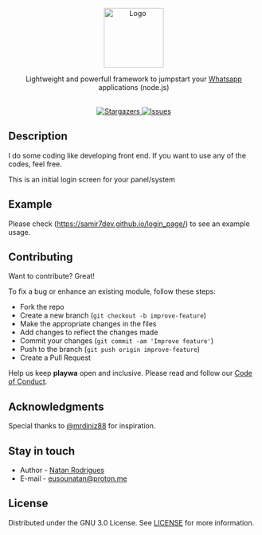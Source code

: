 <p align="center">
  <a href="https://github.com/playwa/playwa" target="blank">
    <img src="https://avatars.githubusercontent.com/u/118643349" width="120" alt="Logo" />
  </a>
</p>

<p align="center">
  <p align="center">
   Lightweight and powerfull framework to jumpstart your <a href="http://web.whatsapp.com/" target="blank">Whatsapp</a> applications (node.js)
    <br/>
    <br/>
  </p>
</p>

<p align="center">
  <a href="https://github.com/playwa/playwa" target="_blank">
    <img src="https://img.shields.io/github/stars/playwa/playwa" alt="Stargazers" />
  </a>
  <a href="https://github.com/playwa/playwa" target="_blank">
    <img src="https://img.shields.io/github/issues/playwa/playwa" alt="Issues" />
  </a>
</p>

## Description

I do some coding like developing front end. If you want to use any of the codes, feel free.

This is an initial login screen for your panel/system

## Example
Please check (https://samir7dev.github.io/login_page/) to see an example usage.

## Contributing

Want to contribute? Great!

To fix a bug or enhance an existing module, follow these steps:

* Fork the repo
* Create a new branch (`git checkout -b improve-feature`)
* Make the appropriate changes in the files
* Add changes to reflect the changes made
* Commit your changes (`git commit -am 'Improve feature'`)
* Push to the branch (`git push origin improve-feature`)
* Create a Pull Request

Help us keep **playwa** open and inclusive. Please read and follow our [Code of Conduct](https://github.com/playwa/playwa/blob/main/CODE_OF_CONDUCT.md).

## Acknowledgments
Special thanks to [@mrdiniz88](https://github.com/mrdiniz88) for inspiration.

## Stay in touch

* Author - [Natan Rodrigues](https://github.com/Nata4n)
* E-mail - [eusounatan@proton.me](mailto:eusounatan@proton.me)

## License

Distributed under the GNU 3.0 License. See [LICENSE](https://github.com/playwa/playwa/blob/main/LICENSE) for more information.

